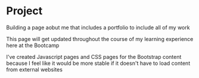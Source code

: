 # Project

Building a page aobut me that includes a portfolio to include all of my work

This page will get updated throughout the course of my learning experience here at the Bootcamp

I've created Javascript pages and CSS pages for the Bootstrap content because I feel like it would be more stable if it doesn't have to load content from external websites